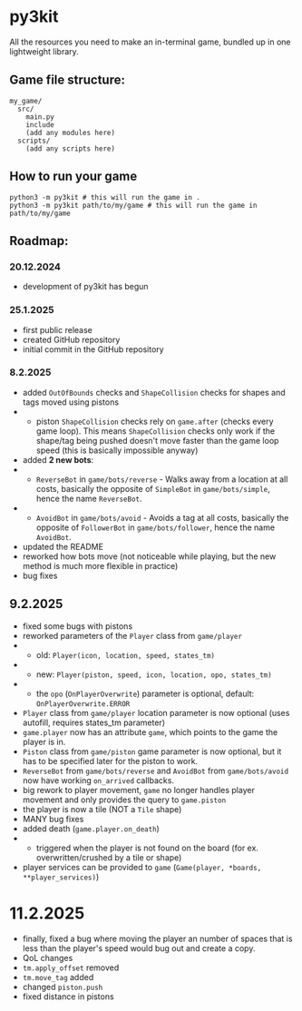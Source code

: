 # py3kit
All the resources you need to make an in-terminal game, bundled up in one lightweight library.

## Game file structure:
```
my_game/
  src/
    main.py
    include
    (add any modules here)
  scripts/
    (add any scripts here)
```

## How to run your game

```
python3 -m py3kit # this will run the game in .
python3 -m py3kit path/to/my/game # this will run the game in path/to/my/game
```

## Roadmap:

### 20.12.2024
- development of py3kit has begun

### 25.1.2025
- first public release
- created GitHub repository
- initial commit in the GitHub repository

### 8.2.2025
- added `OutOfBounds` checks and `ShapeCollision` checks for shapes and tags moved using pistons
- - piston `ShapeCollision` checks rely on `game.after` (checks every game loop). This means `ShapeCollision` checks only work if the shape/tag being pushed doesn't move faster than the game loop speed (this is basically impossible anyway)
- added **2 new bots**:
- - `ReverseBot` in `game/bots/reverse` - Walks away from a location at all costs, basically the opposite of `SimpleBot` in `game/bots/simple`, hence the name `ReverseBot`.
- - `AvoidBot` in `game/bots/avoid` - Avoids a tag at all costs, basically the opposite of `FollowerBot` in `game/bots/follower`, hence the name `AvoidBot`.
- updated the README
- reworked how bots move (not noticeable while playing, but the new method is much more flexible in practice)
- bug fixes

## 9.2.2025
- fixed some bugs with pistons
- reworked parameters of the `Player` class from `game/player`
- - old: `Player(icon, location, speed, states_tm)`
- - new: `Player(piston, speed, icon, location, opo, states_tm)`
- - the `opo` (`OnPlayerOverwrite`) parameter is optional, default: `OnPlayerOverwrite.ERROR`
- `Player` class from `game/player` location parameter is now optional (uses autofill, requires states_tm parameter)
- `game.player` now has an attribute `game`, which points to the game the player is in.
- `Piston` class from `game/piston` game parameter is now optional, but it has to be specified later for the piston to work.
- `ReverseBot` from `game/bots/reverse` and `AvoidBot` from `game/bots/avoid` now have working `on_arrived` callbacks.
- big rework to player movement, `game` no longer handles player movement and only provides the query to `game.piston`
- the player is now a tile (NOT a `Tile` shape)
- MANY bug fixes
- added death (`game.player.on_death`)
- - triggered when the player is not found on the board (for ex. overwritten/crushed by a tile or shape)
- player services can be provided to `game` (`Game(player, *boards, **player_services)`)

# 11.2.2025
- finally, fixed a bug where moving the player an number of spaces that is less than the player's speed would bug out and create a copy.
- QoL changes
- `tm.apply_offset` removed
- `tm.move_tag` added
- changed `piston.push`
- fixed distance in pistons